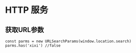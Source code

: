 # HTTP 服务

## 获取URL参数
```JavaScript{1}
const parms = new URLSearchParams(window.location.search)
parms.has('xixi') //false
```